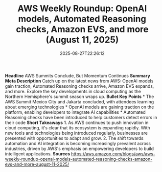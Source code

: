 ﻿---
title: "AWS Weekly Roundup: OpenAI models, Automated Reasoning checks, Amazon EVS, and more (August 11, 2025)"
date: "2025-08-27T22:26:12"
category: "Markets"
summary: ""
slug: "aws weekly roundup openai models automated reasoning checks "
source_urls:
  - "https://aws.amazon.com/blogs/aws/aws-weekly-roundup-openai-models-automated-reasoning-checks-amazon-evs-and-more-august-11-2025/"
seo:
  title: "AWS Weekly Roundup: OpenAI models, Automated Reasoning checks, Amazon EVS, and more (August 11, 2025) | Hash n Hedge"
  description: ""
  keywords: ["news", "markets", "brief"]
---
**Headline** AWS Summits Conclude, But Momentum Continues  **Summary Meta Description** Catch up on the latest news from AWS: OpenAI models gain traction, Automated Reasoning checks arrive, Amazon EVS expands, and more. Explore the key developments in cloud computing as the Northern Hemisphere's summit season wraps up.  **Bullet Key Points**  * The AWS Summit Mexico City and Jakarta concluded, with attendees learning about emerging technologies * OpenAI models are gaining traction on the platform, enabling developers to integrate AI capabilities * Automated Reasoning checks have been introduced to help customers detect errors in their code  **Short Takeaways**  1. As AWS continues to push innovation in cloud computing, it's clear that its ecosystem is expanding rapidly. With new tools and technologies being introduced regularly, businesses are presented with opportunities to adapt and grow. 2. The shift towards automation and AI integration is becoming increasingly prevalent across industries, driven by AWS's emphasis on empowering developers to build intelligent applications.  **Sources** https://aws.amazon.com/blogs/aws/aws-weekly-roundup-openai-models-automated-reasoning-checks-amazon-evs-and-more-august-11-2025/ 
